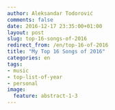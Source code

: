 ```yaml
---
author: Aleksandar Todorović
comments: false
date: 2016-12-17 23:35:00+01:00
layout: post
slug: top-16-songs-of-2016
redirect_from: /en/top-16-of-2016
title: "My Top 16 Songs of 2016"
categories: en
tags:
- music
- top-list-of-year
- personal
image:
  feature: abstract-1-3
---
```

<!-- computer-friendly playlist -->
<div itemscope itemtype="https://schema.org/MusicPlaylist" style="display: none;">
  <span itemprop="name">r3bl.me: Top 16 of 2016 (+4 Noteworthy Mentions)</span>
  <meta itemprop="numTracks" content="20"/>
  <meta itemprop="genre" content="electronic"/>
  <div itemprop="track" itemscope itemtype="https://schema.org/MusicRecording">
      <span itemprop="name">La La Land</span>
      <span itemprop="byArtist">DVBBS, Shaun Frank, Delaney Jane</span>
      <span itemprop="url">https://www.youtube-nocookie.com/embed/OTAqCmGXf7s</span>
  </div>
  <div itemprop="track" itemscope itemtype="https://schema.org/MusicRecording">
      <span itemprop="name">Keep it Mello</span>
      <span itemprop="byArtist">Marshmello, Omar LinX</span>
      <span itemprop="url">https://www.youtube-nocookie.com/embed/mKzLoZFz8PE</span>
  </div>
  <div itemprop="track" itemscope itemtype="https://schema.org/MusicRecording">
      <span itemprop="name">Afterhours (QUIX Remix)</span>
      <span itemprop="byArtist">Troyboy, Diplo, Nina Sky</span>
      <span itemprop="url">https://www.youtube-nocookie.com/embed/Mg2R0aKhPRg</span>
  </div>
  <div itemprop="track" itemscope itemtype="https://schema.org/MusicRecording">
      <span itemprop="name">In The Morning (Matroda Remix)</span>
      <span itemprop="byArtist">ZHU</span>
      <span itemprop="url">https://www.youtube-nocookie.com/embed/_tMBLCjMUZY</span>
  </div>
  <div itemprop="track" itemscope itemtype="https://schema.org/MusicRecording">
      <span itemprop="name">Mind (Slander Remix)</span>
      <span itemprop="byArtist">Skrillex & Diplo, Kai</span>
      <span itemprop="url">https://www.youtube-nocookie.com/embed/bNVRzXQUfjM</span>
  </div>
  <div itemprop="track" itemscope itemtype="https://schema.org/MusicRecording">
      <span itemprop="name">Interbloom (What So Not Remix)</span>
      <span itemprop="byArtist">RÜFÜS DU SOL</span>
      <span itemprop="url">https://www.youtube-nocookie.com/embed/8dNIPca1LD8</span>
  </div>
  <div itemprop="track" itemscope itemtype="https://schema.org/MusicRecording">
      <span itemprop="name">Love$ick</span>
      <span itemprop="byArtist">Mura Masa, A$AP Rocky</span>
      <span itemprop="url">https://www.youtube-nocookie.com/embed/ZJM4AQSbZDk</span>
  </div>
  <div itemprop="track" itemscope itemtype="https://schema.org/MusicRecording">
      <span itemprop="name">Supernatural</span>
      <span itemprop="byArtist">Boombox Cartel, QUIX, Anjulie</span>
      <span itemprop="url">https://www.youtube-nocookie.com/embed/mqnb0kKsNkQ</span>
  </div>
  <div itemprop="track" itemscope itemtype="https://schema.org/MusicRecording">
      <span itemprop="name">Higher</span>
      <span itemprop="byArtist">Jauz, Netsky</span>
      <span itemprop="url">https://www.youtube-nocookie.com/embed/ie2RI2dvuqY</span>
  </div>
  <div itemprop="track" itemscope itemtype="https://schema.org/MusicRecording">
      <span itemprop="name">Get It On</span>
      <span itemprop="byArtist">Jenaux</span>
      <span itemprop="url">https://www.youtube-nocookie.com/embed/AsHKyAkxqic</span>
  </div>
  <div itemprop="track" itemscope itemtype="https://schema.org/MusicRecording">
      <span itemprop="name">Thief</span>
      <span itemprop="byArtist">Ookay</span>
      <span itemprop="url">https://www.youtube-nocookie.com/embed/knnf2Aw6kMU</span>
  </div>
  <div itemprop="track" itemscope itemtype="https://schema.org/MusicRecording">
      <span itemprop="name">The Right Song</span>
      <span itemprop="byArtist">Tiesto, Oliver Heldens, Natalie La Rose</span>
      <span itemprop="url">https://www.youtube-nocookie.com/embed/JxEiIeoet6Q</span>
  </div>
  <div itemprop="track" itemscope itemtype="https://schema.org/MusicRecording">
      <span itemprop="name">Oasis</span>
      <span itemprop="byArtist">Kygo, Foxes</span>
      <span itemprop="url">https://www.youtube-nocookie.com/embed/6uAk2BZmGcA</span>
  </div>
  <div itemprop="track" itemscope itemtype="https://schema.org/MusicRecording">
      <span itemprop="name">Never Be Like You</span>
      <span itemprop="byArtist">Flume, Kai</span>
      <span itemprop="url">https://www.youtube-nocookie.com/embed/Ly7uj0JwgKg</span>
  </div>
  <div itemprop="track" itemscope itemtype="https://schema.org/MusicRecording">
      <span itemprop="name">Easy Go</span>
      <span itemprop="byArtist">Grandtheft, Delaney Jane</span>
      <span itemprop="url">https://www.youtube-nocookie.com/embed/dmXgDVEhC1U</span>
  <div itemprop="track" itemscope itemtype="https://schema.org/MusicRecording">
      <span itemprop="name">Slip</span>
      <span itemprop="byArtist">Elliot Moss</span>
      <span itemprop="url">https://www.youtube-nocookie.com/embed/AMzjbyZhM5U</span>
  </div>
  <div itemprop="track" itemscope itemtype="https://schema.org/MusicRecording">
      <span itemprop="name">Nightfall</span>
      <span itemprop="byArtist">Louis Vivet</span>
      <span itemprop="url">https://www.youtube-nocookie.com/embed/Ky3MWrjsrbQ?rel=0</span>
  </div>
  <div itemprop="track" itemscope itemtype="https://schema.org/MusicRecording">
      <span itemprop="name">Snap</span>
      <span itemprop="byArtist">Bro Safari</span>
      <span itemprop="url">https://www.youtube-nocookie.com/embed/AMqHqJzZ_YA?rel=0</span>
  </div>
  <div itemprop="track" itemscope itemtype="https://schema.org/MusicRecording">
      <span itemprop="name">Milky Way</span>
      <span itemprop="byArtist">Madison Mars</span>
      <span itemprop="url">https://www.youtube-nocookie.com/embed/kr0_YzOQf5A?rel=0</span>
  </div>
  <div itemprop="track" itemscope itemtype="https://schema.org/MusicRecording">
      <span itemprop="name">Mayday</span>
      <span itemprop="byArtist">Boys Noize</span>
      <span itemprop="url">https://www.youtube.com/watch?v=khX_VLa3POw</span>
  </div>
</div>

<!-- human-friendly playlist -->

Here's a quick post with the list of songs I have listened to the most in 2016. I'm trying to make this list every year just so I can have nostalgia trips later in my life.

You can find the same list for 2015 [here](https://blog.r3bl.me/en/top-15-songs-of-2015/).

## 1. DVBBS, Shaun Frank, Delaney Jane - La La Land

<iframe width="560" height="315" src="https://www.youtube-nocookie.com/embed/OTAqCmGXf7s" frameborder="0" allowfullscreen></iframe>

## 2. Marshmello, Omar LinX - Keep It Mello

<iframe width="560" height="315" src="https://www.youtube-nocookie.com/embed/mKzLoZFz8PE" frameborder="0" allowfullscreen></iframe>

## 3. Troyboy, Diplo, Nina Sky - Afterhours (QUIX Remix)

<iframe width="560" height="315" src="https://www.youtube-nocookie.com/embed/Mg2R0aKhPRg" frameborder="0" allowfullscreen></iframe>

## 4. ZHU - In The Morning (Matroda Remix)

<iframe width="560" height="315" src="https://www.youtube-nocookie.com/embed/_tMBLCjMUZY" frameborder="0" allowfullscreen></iframe>

## 5. Skrillex & Diplo, Kai - Mind (Slander Remix)

<iframe width="560" height="315" src="https://www.youtube-nocookie.com/embed/bNVRzXQUfjM" frameborder="0" allowfullscreen></iframe>

## 6. RÜFÜS DU SOL - Interbloom (What So Not Remix)

<iframe width="560" height="315" src="https://www.youtube-nocookie.com/embed/8dNIPca1LD8" frameborder="0" allowfullscreen></iframe>

## 7. Mura Masa, A$AP Rocky - Love$ick

<iframe width="560" height="315" src="https://www.youtube-nocookie.com/embed/ZJM4AQSbZDk" frameborder="0" allowfullscreen></iframe>

## 8. Boombox Cartel, QUIX, Anjulie - Supernatural

<iframe width="560" height="315" src="https://www.youtube-nocookie.com/embed/mqnb0kKsNkQ" frameborder="0" allowfullscreen></iframe>

## 9. Jauz, Netsky - Higher

<iframe width="560" height="315" src="https://www.youtube-nocookie.com/embed/ie2RI2dvuqY" frameborder="0" allowfullscreen></iframe>

## 10. Jenaux - Get It On

<iframe width="560" height="315" src="https://www.youtube-nocookie.com/embed/AsHKyAkxqic" frameborder="0" allowfullscreen></iframe>

## 11. Ookay - Thief

<iframe width="560" height="315" src="https://www.youtube-nocookie.com/embed/knnf2Aw6kMU" frameborder="0" allowfullscreen></iframe>

## 12. Tiesto, Oliver Heldens, Natalie La Rose - The Right Song

<iframe width="560" height="315" src="https://www.youtube-nocookie.com/embed/JxEiIeoet6Q" frameborder="0" allowfullscreen></iframe>

## 13. Kygo, Foxes - Oasis

<iframe width="560" height="315" src="https://www.youtube-nocookie.com/embed/6uAk2BZmGcA" frameborder="0" allowfullscreen></iframe>

## 14. Flume, Kai - Never Be Like You

<iframe width="560" height="315" src="https://www.youtube-nocookie.com/embed/Ly7uj0JwgKg" frameborder="0" allowfullscreen></iframe>

## 15. Grandtheft, Delaney Jane - Easy Go

<iframe width="560" height="315" src="https://www.youtube-nocookie.com/embed/dmXgDVEhC1U" frameborder="0" allowfullscreen></iframe>

## 16. Elliot Moss - Slip

Technically came out in 2015, but I only found out about it in 2016.

<iframe width="560" height="315" src="https://www.youtube-nocookie.com/embed/AMzjbyZhM5U" frameborder="0" allowfullscreen></iframe>

## Worth Mentioning

* [Louis Vivet - Nightfall](https://www.youtube.com/watch?v=JEBPT2z9obM)
* [Bro Safari - Snap](https://www.youtube.com/watch?v=kdWupCU6aFA)
* [Madison Mars - Milky Way](https://www.youtube.com/watch?v=kucP6R7JrJs)
* [Boys Noize - Mayday](https://www.youtube.com/watch?v=nriZMtUYM5Q)

## Some Fun Observations

* **Artists that appear twice in this list:** Kai, Delaney Jones, QUIX
* **Artists that appeared both in my 2015 and my 2016 list:** Skrillex & Diplo, ZHU, Matroda, Oliver Heldens, Kygo, Flume.
